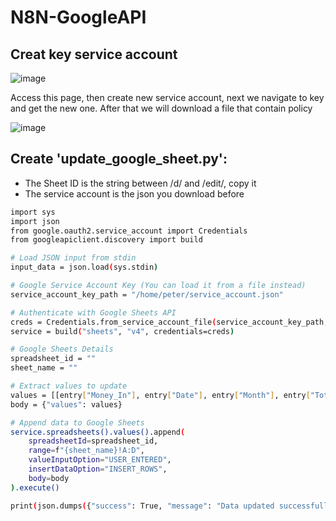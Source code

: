 # N8N-GoogleAPI

## Creat key service account

![image](https://github.com/user-attachments/assets/77fd1ba5-935b-469e-b753-77623264c545)

Access this page, then create new service account, next we navigate to key and get the new one. After that we will download a file that contain policy

![image](https://github.com/user-attachments/assets/c2628dd8-bcbb-4fc0-9227-7721705abf0b)


## Create 'update_google_sheet.py':

- The Sheet ID is the string between /d/ and /edit/, copy it
- The service account is the json you download before 
~~~bash
import sys
import json
from google.oauth2.service_account import Credentials
from googleapiclient.discovery import build

# Load JSON input from stdin
input_data = json.load(sys.stdin)

# Google Service Account Key (You can load it from a file instead)
service_account_key_path = "/home/peter/service_account.json"

# Authenticate with Google Sheets API
creds = Credentials.from_service_account_file(service_account_key_path, scopes=["https://www.googleapis.com/auth/spreadsheets"])
service = build("sheets", "v4", credentials=creds)

# Google Sheets Details
spreadsheet_id = ""
sheet_name = ""

# Extract values to update
values = [[entry["Money_In"], entry["Date"], entry["Month"], entry["Total_Monthly"]] for entry in input_data]
body = {"values": values}

# Append data to Google Sheets
service.spreadsheets().values().append(
    spreadsheetId=spreadsheet_id,
    range=f"{sheet_name}!A:D",
    valueInputOption="USER_ENTERED",
    insertDataOption="INSERT_ROWS",
    body=body
).execute()

print(json.dumps({"success": True, "message": "Data updated successfully"}))
~~~~

